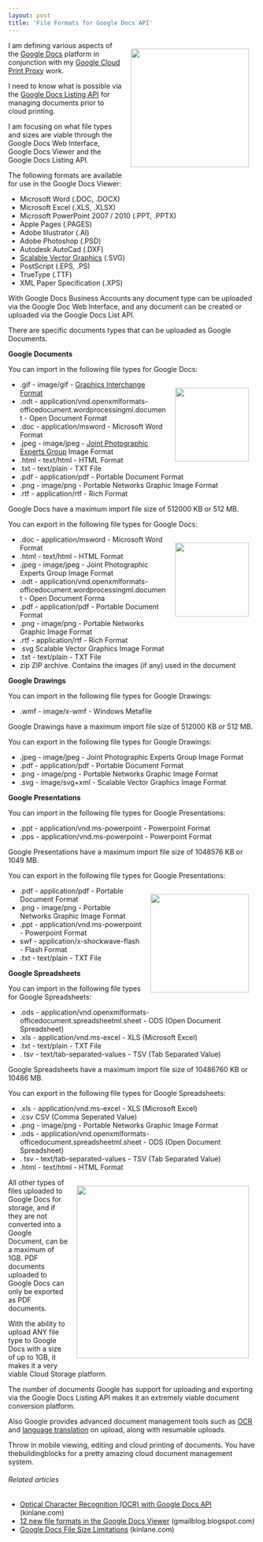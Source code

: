 ```yaml
---
layout: post
title: 'File Formats for Google Docs API'
---
```

<img style="padding: 15px;" src="http://kinlane-productions.s3.amazonaws.com/googleapps.jpg" alt="" width="240" align="right" />I am defining various aspects of the <a href="http://docs.google.com" target="_blank">Google Docs</a> platform in conjunction with my <a href="http://www.kinlane.com/2011/02/google-cloud-print-proxy-cloud-printer/" target="_blank">Google Cloud Print Proxy</a> work.<p></p>
I need to know what is possible via the <a href="http://code.google.com/apis/documents/" target="_blank">Google Docs Listing API</a> for managing documents prior to cloud printing.<p></p>
I am focusing on what file types and sizes are viable through the Google Docs Web Interface, Google Docs Viewer and the Google Docs Listing API.<p></p>
The following formats are available for use in the Google Docs Viewer:
<ul class="mainlist">
	<li>Microsoft Word (.DOC, .DOCX)</li>
	<li>Microsoft Excel (.XLS, .XLSX)</li>
	<li>Microsoft PowerPoint 2007 / 2010 (.PPT, .PPTX)</li>
	<li>Apple Pages (.PAGES)</li>
	<li>Adobe Illustrator (.AI)</li>
	<li>Adobe Photoshop (.PSD)</li>
	<li>Autodesk AutoCad (.DXF)</li>
	<li><a class="zem_slink" title="Scalable Vector Graphics" rel="homepage" href="http://www.w3.org/Graphics/SVG/">Scalable Vector Graphics</a> (.SVG)</li>
	<li>PostScript (.EPS, .PS)</li>
	<li>TrueType (.TTF)</li>
	<li>XML Paper Specification (.XPS)</li>
</ul>
With Google Docs Business Accounts any document type can be uploaded via the Google Doc Web Interface, and any document can be created or uploaded via the Google Docs List API.<p></p>
There are specific documents types that can be uploaded as Google Documents.<p></p>
<strong>Google Documents</strong><p></p>
You can import in the following file types for Google Docs:
<ul class="mainlist"><img style="padding: 15px;" src="http://kinlane-productions.s3.amazonaws.com/PDF_red.jpg" alt="" width="150" align="right" />
	<li>.gif - image/gif - <a class="zem_slink" title="Graphics Interchange Format" rel="wikipedia" href="http://en.wikipedia.org/wiki/Graphics_Interchange_Format">Graphics Interchange Format</a></li>
	<li>.odt - application/vnd.openxmlformats-officedocument.wordprocessingml.document - Open Document Format</li>
	<li>.doc - application/msword - Microsoft Word Format</li>
	<li>.jpeg - image/jpeg - <a class="zem_slink" title="Joint Photographic Experts Group" rel="wikipedia" href="http://en.wikipedia.org/wiki/Joint_Photographic_Experts_Group">Joint Photographic Experts Group</a> Image Format</li>
	<li>.html - text/html - HTML Format</li>
	<li>.txt - text/plain - TXT File</li>
	<li>.pdf - application/pdf - Portable Document Format</li>
	<li>.png - image/png - Portable Networks Graphic Image Format</li>
	<li>.rtf - application/rtf - Rich Format</li>
</ul>
Google Docs have a maximum import file size of 512000 KB or 512 MB.<p></p>
You can export in the following file types for Google Docs:
<ul class="mainlist"><img style="padding: 15px;" src="http://kinlane-productions.s3.amazonaws.com/microsoft-powerpoint.png" alt="" width="150" align="right" />
	<li>.doc - application/msword - Microsoft Word Format</li>
	<li>.html - text/html - HTML Format</li>
	<li>.jpeg - image/jpeg - Joint Photographic Experts Group Image Format</li>
	<li>.odt - application/vnd.openxmlformats-officedocument.wordprocessingml.document - Open Document Forma</li>
	<li>.pdf - application/pdf - Portable Document Format</li>
	<li>.png - image/png - Portable Networks Graphic Image Format</li>
	<li>.rtf - application/rtf - Rich Format</li>
	<li>.svg 	Scalable Vector Graphics Image Format</li>
	<li>.txt - text/plain - TXT File</li>
	<li>zip 	ZIP archive. Contains the images (if any) used in the document</li>
</ul>
<strong>Google Drawings</strong><p></p>
You can import in the following file types for Google Drawings:
<ul class="mainlist">
	<li>.wmf - image/x-wmf - Windows Metafile</li>
</ul>
Google Drawings have a maximum import file size of 512000 KB or 512 MB.<p></p>
You can export in the following file types for Google Drawings:
<ul class="mainlist">
	<li>.jpeg - image/jpeg - Joint Photographic Experts Group Image Format</li>
	<li>.pdf - application/pdf - Portable Document Format</li>
	<li>.png - image/png - Portable Networks Graphic Image Format</li>
	<li>.svg - image/svg+xml - Scalable Vector Graphics Image Format</li>
</ul>
<strong>Google Presentations</strong><p></p>
You can import in the following file types for Google Presentations:
<ul class="mainlist">
	<li>.ppt  - application/vnd.ms-powerpoint - Powerpoint Format</li>
	<li>.pps - application/vnd.ms-powerpoint - Powerpoint Format</li>
</ul>
Google Presentations have a maximum import file size of 1048576 KB or 1049 MB.<p></p>
You can export in the following file types for Google Presentations:
<ul class="mainlist"><img style="padding: 15px;" src="http://kinlane-productions.s3.amazonaws.com/google/google-doc-on-iphone.png" alt="" width="200" align="right" />
	<li>.pdf - application/pdf - Portable Document Format</li>
	<li>.png - image/png - Portable Networks Graphic Image Format</li>
	<li>.ppt  - application/vnd.ms-powerpoint - Powerpoint Format</li>
	<li>swf - application/x-shockwave-flash - Flash Format</li>
	<li>.txt - text/plain - TXT File</li>
</ul>
<strong>Google Spreadsheets</strong><p></p>
You can import in the following file types for Google Spreadsheets:
<ul class="mainlist">
	<li>.ods - application/vnd.openxmlformats-officedocument.spreadsheetml.sheet - ODS (Open Document Spreadsheet)</li>
	<li>.xls - application/vnd.ms-excel - XLS (Microsoft Excel)</li>
	<li>.txt - text/plain - TXT File</li>
	<li>. tsv  - text/tab-separated-values - TSV (Tab Separated Value)</li>
</ul>
Google Spreadsheets have a maximum import file size of 10486760 KB or 10486 MB.<p></p>
You can export in the following file types for Google Spreadsheets:
<ul class="mainlist">
	<li>.xls - application/vnd.ms-excel - XLS (Microsoft Excel)</li>
	<li>.csv 	CSV (Comma Seperated Value)</li>
	<li>.png - image/png - Portable Networks Graphic Image Format</li>
	<li>.ods - application/vnd.openxmlformats-officedocument.spreadsheetml.sheet - ODS (Open Document Spreadsheet)</li>
	<li>. tsv  - text/tab-separated-values - TSV (Tab Separated Value)</li>
	<li>.html - text/html - HTML Format</li>
</ul>
<img style="padding: 15px;" src="http://kinlane-productions.s3.amazonaws.com/google-cloud-print/google-cloud-print-mimeo.png" alt="" width="350" align="right" />
All other types of files uploaded to Google Docs for storage, and if they are not converted into a Google Document, can be a maximum of 1GB. PDF documents uploaded to Google Docs can only be exported as PDF documents.<p></p>
With the ability to upload ANY file type to Google Docs with a size of up to 1GB, it makes it a very viable Cloud Storage platform.<p></p>
The number of documents Google has support for uploading and exporting via the Google Docs Listing API makes it an extremely viable document conversion platform.<p></p>
Also Google provides advanced document management tools such as <a href="http://www.kinlane.com/2011/02/optical-character-recognition-ocr-with-google-docs-api/" target="_blank">OCR</a> and <a href="http://www.kinlane.com/2011/02/document-translation-with-google-docs-api/" target="_blank">language translation</a> on upload, along with resumable uploads.<p></p>
Throw in mobile viewing, editing and cloud printing of documents.  You have thebuildingblocks for a pretty amazing cloud document management system.
<h6 class="zemanta-related-title" style="font-size: 1em;">Related articles</h6>
<ul class="zemanta-article-ul">
	<li class="zemanta-article-ul-li"><a href="http://www.kinlane.com/2011/02/optical-character-recognition-ocr-with-google-docs-api/">Optical Character Recognition (OCR) with Google Docs API</a> (kinlane.com)</li>
	<li class="zemanta-article-ul-li"><a href="http://gmailblog.blogspot.com/2011/02/12-new-file-formats-in-google-docs.html">12 new file formats in the Google Docs Viewer</a> (gmailblog.blogspot.com)</li>
	<li class="zemanta-article-ul-li"><a href="http://www.kinlane.com/2011/02/google-docs-file-size-limitations/">Google Docs File Size Limitations</a> (kinlane.com)</li>
</ul>
